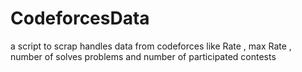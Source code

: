 # CodeforcesData
a script to scrap handles data from codeforces like Rate , max Rate , number of solves problems and number of participated contests 
